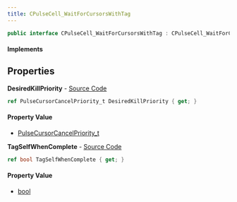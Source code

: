 ```yaml
---
title: CPulseCell_WaitForCursorsWithTag
---
```


```csharp
public interface CPulseCell_WaitForCursorsWithTag : CPulseCell_WaitForCursorsWithTagBase, CPulseCell_BaseYieldingInflow, CPulseCell_BaseFlow, CPulseCell_Base, ISchemaClass<CPulseCell_Base>, ISchemaClass<CPulseCell_BaseFlow>, ISchemaClass<CPulseCell_BaseYieldingInflow>, ISchemaClass<CPulseCell_WaitForCursorsWithTagBase>, ISchemaClass<CPulseCell_WaitForCursorsWithTag>, ISchemaField, ISchemaClass, INativeHandle
```

#### Implements

## Properties

**DesiredKillPriority** - [Source Code](https://github.com/swiftly-solution/swiftlys2/blob/master/managed/src/SwiftlyS2.Generated/Schemas/Interfaces/CPulseCell_WaitForCursorsWithTag.cs#L18)

```csharp
ref PulseCursorCancelPriority_t DesiredKillPriority { get; }
```

#### Property Value

- [PulseCursorCancelPriority_t](/docs/api/shared/schemadefinitions/pulsecursorcancelpriority_t)

**TagSelfWhenComplete** - [Source Code](https://github.com/swiftly-solution/swiftlys2/blob/master/managed/src/SwiftlyS2.Generated/Schemas/Interfaces/CPulseCell_WaitForCursorsWithTag.cs#L16)

```csharp
ref bool TagSelfWhenComplete { get; }
```

#### Property Value

- [bool](https://learn.microsoft.com/dotnet/api/system.boolean)

